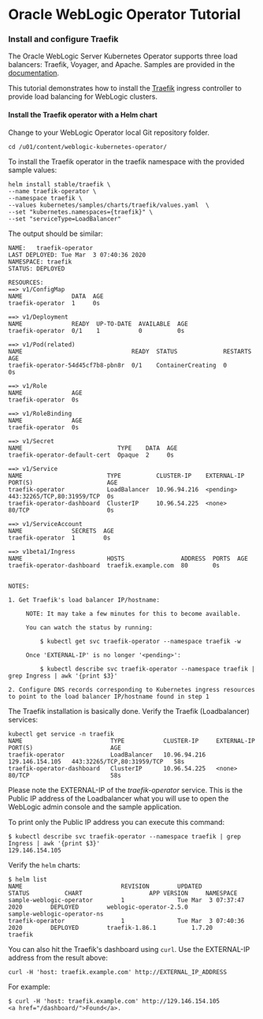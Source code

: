 # Oracle WebLogic Operator Tutorial #

### Install and configure Traefik  ###

The Oracle WebLogic Server Kubernetes Operator supports three load balancers: Traefik, Voyager, and Apache. Samples are provided in the [documentation](https://github.com/oracle/weblogic-kubernetes-operator/blob/2.0/kubernetes/samples/charts/README.md).

This tutorial demonstrates how to install the [Traefik](https://traefik.io/) ingress controller to provide load balancing for WebLogic clusters.

#### Install the Traefik operator with a Helm chart ####

Change to your WebLogic Operator local Git repository folder.

    cd /u01/content/weblogic-kubernetes-operator/

To install the Traefik operator in the traefik namespace with the provided sample values:

    helm install stable/traefik \
    --name traefik-operator \
    --namespace traefik \
    --values kubernetes/samples/charts/traefik/values.yaml  \
    --set "kubernetes.namespaces={traefik}" \
    --set "serviceType=LoadBalancer" 

The output should be similar:

    NAME:   traefik-operator
    LAST DEPLOYED: Tue Mar  3 07:40:36 2020
    NAMESPACE: traefik
    STATUS: DEPLOYED

    RESOURCES:
    ==> v1/ConfigMap
    NAME              DATA  AGE
    traefik-operator  1     0s

    ==> v1/Deployment
    NAME              READY  UP-TO-DATE  AVAILABLE  AGE
    traefik-operator  0/1    1           0          0s

    ==> v1/Pod(related)
    NAME                               READY  STATUS             RESTARTS  AGE
    traefik-operator-54d45cf7b8-pbn8r  0/1    ContainerCreating  0         0s

    ==> v1/Role
    NAME              AGE
    traefik-operator  0s

    ==> v1/RoleBinding
    NAME              AGE
    traefik-operator  0s

    ==> v1/Secret
    NAME                           TYPE    DATA  AGE
    traefik-operator-default-cert  Opaque  2     0s

    ==> v1/Service
    NAME                        TYPE          CLUSTER-IP    EXTERNAL-IP  PORT(S)                     AGE
    traefik-operator            LoadBalancer  10.96.94.216  <pending>    443:32265/TCP,80:31959/TCP  0s
    traefik-operator-dashboard  ClusterIP     10.96.54.225  <none>       80/TCP                      0s

    ==> v1/ServiceAccount
    NAME              SECRETS  AGE
    traefik-operator  1        0s

    ==> v1beta1/Ingress
    NAME                        HOSTS                ADDRESS  PORTS  AGE
    traefik-operator-dashboard  traefik.example.com  80       0s


    NOTES:

    1. Get Traefik's load balancer IP/hostname:

         NOTE: It may take a few minutes for this to become available.

         You can watch the status by running:

             $ kubectl get svc traefik-operator --namespace traefik -w

         Once 'EXTERNAL-IP' is no longer '<pending>':

             $ kubectl describe svc traefik-operator --namespace traefik | grep Ingress | awk '{print $3}'

    2. Configure DNS records corresponding to Kubernetes ingress resources to point to the load balancer IP/hostname found in step 1

The Traefik installation is basically done. Verify the Traefik (Loadbalancer) services:
```
kubectl get service -n traefik
NAME                         TYPE           CLUSTER-IP     EXTERNAL-IP       PORT(S)                      AGE
traefik-operator             LoadBalancer   10.96.94.216   129.146.154.105   443:32265/TCP,80:31959/TCP   58s
traefik-operator-dashboard   ClusterIP      10.96.54.225   <none>            80/TCP                       58s
```
Please note the EXTERNAL-IP of the *traefik-operator* service. This is the Public IP address of the Loadbalancer what you will use to open the WebLogic admin console and the sample application.

To print only the Public IP address you can execute this command:
```
$ kubectl describe svc traefik-operator --namespace traefik | grep Ingress | awk '{print $3}'
129.146.154.105
```

Verify the `helm` charts:

    $ helm list
    NAME                            REVISION        UPDATED                         STATUS          CHART                   APP VERSION     NAMESPACE
    sample-weblogic-operator        1               Tue Mar  3 07:37:47 2020        DEPLOYED        weblogic-operator-2.5.0                 sample-weblogic-operator-ns
    traefik-operator                1               Tue Mar  3 07:40:36 2020        DEPLOYED        traefik-1.86.1          1.7.20          traefik

You can also hit the Traefik's dashboard using `curl`. Use the EXTERNAL-IP address from the result above:

    curl -H 'host: traefik.example.com' http://EXTERNAL_IP_ADDRESS

For example:

    $ curl -H 'host: traefik.example.com' http://129.146.154.105
    <a href="/dashboard/">Found</a>.
